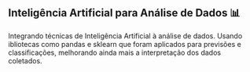 ## Inteligência Artificial para Análise de Dados 📊
  

Integrando técnicas de Inteligência Artificial à análise de dados. Usando ibliotecas como pandas e sklearn que foram aplicados para previsões e classificações, melhorando ainda mais a interpretação dos dados coletados.
